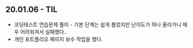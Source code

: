 ## 20.01.06 - TIL

- 코딩테스트 연습문제 풀이 - 기본 단계는 쉽게 풀었지만 난이도가 하나 올라가니 매우 어려워져서 실패했다..
- 개인 포트폴리오 페이지 보수 작업을 했다.